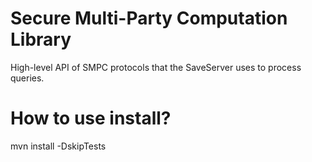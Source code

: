 # Secure Multi-Party Computation Library

High-level API of SMPC protocols that the SaveServer uses to process queries.

# How to use install?

mvn install -DskipTests

